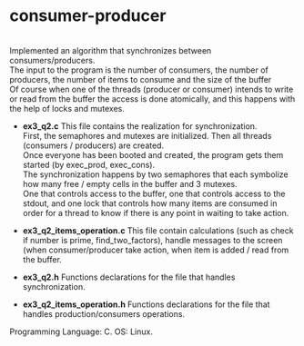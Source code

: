 # consumer-producer
<br/>
Implemented an algorithm that synchronizes between consumers/producers.<br/>
The input to the program is the number of consumers, the number of producers, the number of items to consume and the size of the buffer <br/>
Of course when one of the threads (producer or consumer) intends to write or read from the buffer the access is done atomically, and this happens with the help of locks and mutexes.<br/>
 
+ **ex3_q2.c** 
This file contains the realization for synchronization.<br/>
First, the semaphores and mutexes are initialized. Then all threads (consumers / producers) are created.<br/>
Once everyone has been booted and created, the program gets them started (by exec_prod, exec_cons).<br/>
The synchronization happens by two semaphores that each symbolize how many free / empty cells in the buffer and 3 mutexes.<br/>
One that controls access to the buffer, one that controls access to the stdout, and one lock that controls how many items are consumed in order for a thread to know if there is any point in waiting to take action.

+ **ex3_q2_items_operation.c**
This file contain calculations (such as check if number is prime, find_two_factors), handle messages to the screen (when consumer/producer take action, when item is added / read from the buffer.  

+ **ex3_q2.h**
Functions declarations for the file that handles synchronization.<br/>

+ **ex3_q2_items_operation.h**
Functions declarations for the file that handles production/consumers operations.<br/>


Programming Language: C.
OS: Linux.
